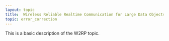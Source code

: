 ```yaml
---
layout: topic
title:  Wireless Reliable Realtime Communication for Large Data Objects
topic: error_correction
---
```


This is a basic description of the W2RP topic.
